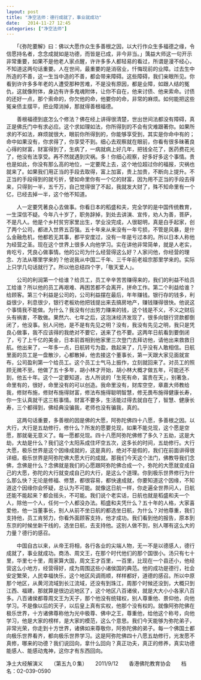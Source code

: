 ```yaml
---
layout: post
title: "净空法师：德行成就了，事业就成功"
date:   2014-11-27 12:45
categories: ["净空法师"]
---
```


　　「《弥陀要解》曰：佛以大愿作众生多善根之因，以大行作众生多福德之缘，令信愿持名者，念念成就如是功德，而皆是已成，非今非当。」蕅益大师这一句开示非常重要，如果不是他老人家点醒，许许多多人都轻易的看过，所谓是漫不经心，不知道这两句话重要。人在世间，最重要的是消宿业，忏悔现前的业障。过去生中所造的不善，这一生当中造的不善，都会带来障碍。这些障碍，我们亲眼所见。你看到许许多多年老的人遭受那种苦难，不是没有原因，都是业障，如跟人结的冤仇，这就像附体，身边有许多鬼魂附体，让你不自在，他来讨债、他来索命。讨债的还好一点，那个索命的，你欠他的命，他要你的命，非常的麻烦。如何能把这些冤亲债主摆平，把业障消掉，那就得善根福德。

　　善根福德到底怎么个修法？佛在经上讲得很清楚，世出世间法都没有障碍，真正是佛氏门中有求必应。这个求如理如法，你所得到的不会有灾难跟著你。如果所求的不如法，麻烦就很大，眼前你所得到的，你能够享受到，其实是你命中有的；命中如果没有，你求得了，你享受不到。细心去观察就在眼前，你看有很多昧著良心得的财富，财富得到了，生病了，一病就病上好几年，把钱全花了，医药费花光了，他没有法享受。再不然就遇到灾祸。多！你细心观察，好多好多这个事情。贵也是如此，你没有那么高的地位，一定要爬上去，这个地位超过你的福报，灾祸也就来了。如果我们用正当的手段去取得，富上加富，贵上加贵，不断向上提升。不正当的手段得到的就亏折，譬如命里你有一个亿的财富，因为用不正当的手段去得来，只得到一半，五千万，自己觉得很了不起，我就发大财了，殊不知命里有一个亿，已经去掉一半，这个他不知道。

　　人一定要凭著良心去做事。你看日本的稻盛和夫，完全学的是中国传统教育，一生深信不疑。今年八十岁了，职务辞掉，到处去讲演、宣传，劝人为善，菩萨，不是凡人。他是个乡村贫穷家里出生，学业没完成，人很聪明，真是白手起家，创了两个公司，都进入世界五百强。五十年来从来没有一年亏损，不管是风暴，是什么金融危机，他都若无其事，都平安度过，没有一年是亏过本的。所以日本人称他为经营之圣。现在这个世界上很多人向他学习。实在讲他非常简单，就是人老实，肯吃亏，凭良心做事情。他的公司为什么经营得这么好？人家问他，你经营的理念、方法从哪里学来的？他说我从中国二千年、三千年前老祖宗那里学来的。实际上只学几句话就行了。所以他总结四个字，「敬天爱人」。

　　公司的利润第一个给谁？给员工，员工辛辛苦苦赚得来的，我们的利益不给员工给谁？所以他的员工再艰难、再困苦都不会离开，拼命工作。第二个利益给谁？给顾客。第三个利益是公司的，公司利益摆在最后，年年赚钱。银行存的钱多，利益很少，利息很少，银行老板劝他把钱提出来去搞房地产，赚钱赚得很快。他说这个事情我不能做。为什么？我没有付出劳力赚来的钱，这个钱是不义，不义之财后头有祸害，不敢做。果然六、七年之后，这泡沫经济发现了，很多向银行贷款都倒闭了，他没事。别人问他，是不是有先见之明？没有，我没有先见之明，我只是凭良心做事，我不应该得的我绝对不要它，送来了也不要。这两年日航看到要倒闭了，亏了上千亿的美金，日本前首相到他家里三次登门去拜访他，请他出来救救日航。他出来了，一年多一点，日航转亏为盈，救起来了，几乎没有人敢相信。日航里面的员工是一盘散沙，心都散掉，他去接这个董事长，第一天跟大家见面就宣布，公司盈利第一个给员工。这个员工士气马上振作，立刻就回来了。对员工的照顾无微不至。他做了五十多年，胡小林才开始，胡小林大概才做五年，可能还不到，他五十年。这个一定要知道，古人所说的「生死有命，富贵在天」，别著急，命里有的，很好，命里没有的可以创造。我命里没有，财库空空，章嘉大师教给我，修财布施，修财布施得财富，修法布施得聪明智慧，修无畏布施得健康长寿，你一生认真就干这三桩事情。财富不要多，生活能过得去就自在了，智慧、健康长寿，三个都得到，佛经典没骗我，老师也没有骗我，真的。

　　这两句话重要，多善根的因是佛的大愿，阿弥陀佛四十八愿，多善根之因。以大行，大行是五劫修行，修什么？所发的愿要兑现，如果不能兑现，这个愿是空愿，那就毫无意义了。每一愿都兑现。四十八愿阿弥陀佛修了多久？五劫，这是大劫，大劫是什么？我们这个太阳系成住坏空五次，这多长的时间，五劫修行。大行大愿，极乐世界是这个因缘成就的，这是真的，绝对不是假的，我们在前面讲得很详细，极乐世界是阿弥陀佛大愿大行的成就。那我们今天这个法门，佛教导我们念佛，念佛是什么？念佛就是我们的心愿跟阿弥陀佛合成一个，弥陀的大愿就变成自己的大愿，弥陀的大行就变成自己的大行，是这么个道理。你到极乐世界修行为什么那么快？无论是修福、修慧，都很容易，都快速成就，你要知道这个因缘，不知道这个因缘你会怀疑，总认为不可能。就像这日航一样，你走遍全世界问人，日航还能不能起来？都会摇头，不可能。我们说个老实话，日航也就是稻盛和夫一个人，除他一个人，任何一个人都没办法。稻盛和夫凭什么？五十年的人格，大家喜爱他，他一当董事长，别人从前不坐日航的都选坐日航，为什么？对他尊重，我们支持他，员工肯努力，你看外面顾客支持，他才成功。我们看到他的报告，原本到东京的时候坐新干线的，选坐日航，去支持他。这别人做不到，别人哪有这么大的力量？德行的感召。

　　中国自古以来，从帝王将相，各行各业的尖端人物，无一不是以德感人，德行成就了，事业就成功。商汤、周文王，在那个时代他们的那个国很小。汤只有七十里，华里七十里，周家算大国，周文王才百里，一百里，比现在一个县还小，他经营这么小地方，经营得好，成为周围这些小诸侯国的典范。他的成功是德行，社会安定繁荣，人民幸福快乐，这个地区风调雨顺，样样都好，道德的感召。所以中原那个地区，从黄河流域到长江流域，还没有到珠江，周那个时候还没到，大概只到江西、福建，那就算是很边远地区了，这个地区八百诸侯，就是大大小小各家八百多。八百诸侯都尊周文王为天子，那个他没有统辖权，别人尊重他、景仰他，向他学习。不是像以后的天子，以后皇上真有实权，他那个没有权的。就像阿弥陀佛在极乐世界，十方诸佛尊称他为光中极尊、佛中之王，尊重他，给他这个称号，向他学习，他是大家的榜样，是大家的模范，这么个意思。我们今天能够为弥陀弟子，非常光荣，你走到十方世界，诸佛如来尊敬你，阿弥陀佛的弟子。每一个佛国土都向极乐世界看齐，都向极乐世界学习。这是阿弥陀佛四十八愿五劫修行，光发愿不真修，哪来的功德？我们说回向，拿什么回向？真正功夫，真正的修养，真实功德能感人、能感动鬼神，这你才有东西回向。

净土大经解演义　　（第五九０集）　　2011/9/12　　香港佛陀教育协会　　档名：02-039-0590

